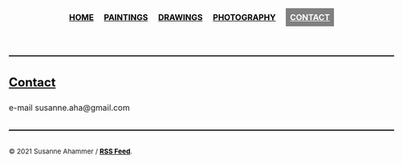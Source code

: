 <!--<!DOCTYPE html>-->
<html lang="en">
  <head><meta charset="UTF-8">
    <meta name="viewport" content="width=device-width, initial-scale=1.0">
    <title>
      Index | Ultra
    </title>
    <meta name="generator" content="Jekyll v4.1.1" />
    <meta property="og:title" content="Home" />
    <meta property="og:locale" content="en_US" />
    <meta name="description" content="Susanne Ahammer art" />
    <meta property="og:description" content="Susanne Ahammer art" />
    <link rel="canonical" href="https://susanneahammer.github.io/art/" />
    <meta property="og:url" content="https://susanneahammer.github.io/art/" />
    <meta property="og:site_name" content="art" />
    <meta name="twitter:card" content="summary" />
    <meta property="twitter:title" content="Home" />
    <meta name="twitter:site" content="@yourusername" /> 
    <script type="application/ld+json"> {"headline":"Index","description":Susanne Ahammer art","name":"art","@type":"WebSite","url":"https://susanneahammer.github.io/art/","@context":"https://schema.org"}
    </script>
    <link rel="shortcut icon" href="/favicon.png">
    <link rel="alternate" type="application/atom+xml" title="SA art" href="/atom.xml">
    <link rel="sitemap" type="application/xml" title="sitemap" href="/sitemap.xml" />
    <style type="text/css"> 
      body{font-size:1rem;line-height:1.5;-webkit-font-smoothing:antialiased;text-rendering:optimizeLegibility;-webkit-text-size-adjust:100%;zoom:1;font-family:-apple-system, BlinkMacSystemFont, "Segoe UI", Roboto, Helvetica, Arial, sans-serif, "Apple Color Emoji", "Segoe UI Emoji", "Segoe UI Symbol"}
      header p strong{text-transform:uppercase}
      .post-title{background:grey;margin:10rem 0;color:white;padding:2rem;font-weight:bold}
      a,a:visited{color:black;font-weight:bold}
      a:hover, a:visited:hover{color:dodgerblue}
      a.active{background:grey;padding:0.5rem;color:white;font-weight:bold}
      blockquote{background:#f9f9f9;border-left:5px solid black;font-size:120%;margin:2rem 0;padding:1rem}
      blockquote p{margin:0}
      blockquote footer{font-size:90%;margin:1rem 0 0 0}
      dl dt{margin-bottom:0.5rem}
      dl dd{font-style:italic;margin-bottom:2rem}
      code,pre{font-family:San Francisco Mono,Monaco,"Consolas","Lucida Console","DejaVu Sans Mono","Bitstream Vera Sans Mono",monospace;font-size:92%}
      pre{background:black;color:white;overflow:auto;padding:1em;width:100%}
      .date{opacity:0.6}
      html{box-sizing:border-box}
      *,*:before,*:after{box-sizing:inherit}
      body{margin:0 auto;max-width:50rem;padding:1rem}
      strong,b,h1,h2,h3,h4{font-weight:bold}
      hr{background:black;border:0;height:2px;margin:2rem 0;width:100%}
      table{border-collapse:collapse;text-align:left;width:100%}
      table tr{border-bottom:1px solid black}
      table td{padding:0.5rem}
      img{width:100%;margin:0.5rem 0}
      nav ul{list-style:none;padding:0;text-align:center}
      nav ul li{display:inline-block}
      nav a{margin:0.5rem;text-transform:uppercase}
      footer{margin:2rem 0}
    </style>
  </head>  
  <body>
  <header role="banner">
    <nav role="navigation">
      <ul>
      <li><a href="/art" >Home</a></li>
      <li><a href="/art/paintings" >Paintings</a></li>
      <li><a href="/art/drawings" >Drawings</a></li>
      <li><a href="/art/photography" >Photography</a></li>
      <li><a href="/art/contact" class="active">Contact</a></li>
      </ul>
    </nav>
  </header><hr><main id="main" role="main">
  <article class="post index" role="article">
    <!--<h1 class="post-title">Susanne Ahammer Art</h1>-->
  </article>
  <article role="article">
    <h2><a href="/contact/"> Contact </a></h2>
    <p>e-mail susanne.aha@gmail.com</p>
  </article>
  </main>
  <hr>
  <footer class="footer" role="contentinfo">
  <small>
    © 2021 Susanne Ahammer / <a href="/atom.xml">RSS Feed</a>.
  </small>
  </footer>
</body>
</html>
